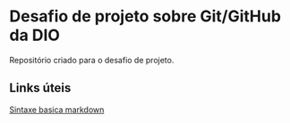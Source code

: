 # Desafio de projeto sobre Git/GitHub da DIO
 Repositório criado para o desafio de projeto.

## Links úteis
[Sintaxe basica markdown]()
